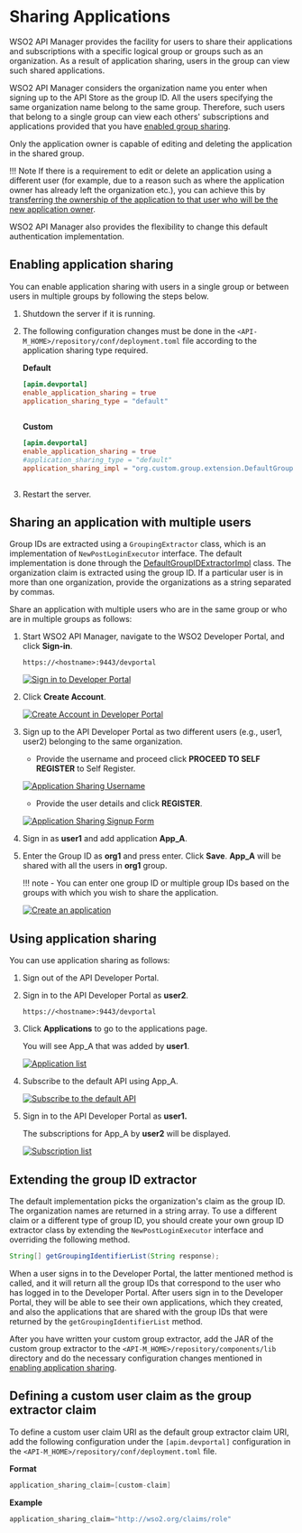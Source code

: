 # Sharing Applications

WSO2 API Manager provides the facility for users to share their applications and subscriptions with a specific logical group or groups such as an organization. As a result of application sharing, users in the group can view such shared applications.

WSO2 API Manager considers the organization name you enter when signing up to the API Store as the group ID. All the users specifying the same organization name belong to the same group. Therefore, such users that belong to a single group can view each others' subscriptions and applications provided that you have [enabled group sharing](#enabling-application-sharing).

Only the application owner is capable of editing and deleting the application in the shared group.

!!! Note
    If there is a requirement to edit or delete an application using a different user (for example, due to a reason such as where the application owner has already left the organization etc.), you can achieve this by [transferring the ownership of the application to that user who will be the new application owner]({{base_path}}/consume/manage-application/advanced-topics/changing-the-owner-of-an-application/).

WSO2 API Manager also provides the flexibility to change this default authentication implementation.

## Enabling application sharing

You can enable application sharing with users in a single group or between users in multiple groups by following the steps below.

1.  Shutdown the server if it is running.

2.  The following configuration changes must be done in the `<API-M_HOME>/repository/conf/deployment.toml` file according to the application sharing type required.

    **Default**

    ``` toml
    [apim.devportal]
    enable_application_sharing = true
    application_sharing_type = "default"
            
    ```

    **Custom**

    ``` toml
    [apim.devportal]
    enable_application_sharing = true
    #application_sharing_type = "default"
    application_sharing_impl = "org.custom.group.extension.DefaultGroupIDExtractorImpl"
            
    ```

3.  Restart the server.

## Sharing an application with multiple users

Group IDs are extracted using a `GroupingExtractor` class, which is an implementation of `NewPostLoginExecutor` interface. The default implementation is done through the [DefaultGroupIDExtractorImpl](https://github.com/wso2/carbon-apimgt/blob/master/components/apimgt/org.wso2.carbon.apimgt.impl/src/main/java/org/wso2/carbon/apimgt/impl/DefaultGroupIDExtractorImpl.java) class. The organization claim is extracted using the group ID. If a particular user is in more than one organization, provide the organizations as a string separated by commas.

Share an application with multiple users who are in the same group or who are in multiple groups as follows:

1.  Start WSO2 API Manager, navigate to the WSO2 Developer Portal, and click **Sign-in**.

     `https://<hostname>:9443/devportal`

     [![Sign in to Developer Portal]({{base_path}}/assets/img/learn/application-sharing-signin.png)]({{base_path}}/assets/img/learn/application-sharing-signin.png)

2. Click **Create Account**.
      
     [![Create Account in Developer Portal]({{base_path}}/assets/img/learn/application-sharing-signup.png)]({{base_path}}/assets/img/learn/application-sharing-signup.png)

3.  Sign up to the API Developer Portal as two different users (e.g., user1, user2) belonging to the same organization.
    - Provide the username and proceed click **PROCEED TO SELF REGISTER** to Self Register.
    
    [![Application Sharing Username]({{base_path}}/assets/img/learn/application-sharing-username.png)]({{base_path}}/assets/img/learn/application-sharing-username.png)

    - Provide the user details and click **REGISTER**.
     
    [![Application Sharing Signup Form]({{base_path}}/assets/img/learn/application-sharing-signup-form.png)]({{base_path}}/assets/img/learn/application-sharing-signup-form.png)
        
4.  Sign in as **user1** and add application **App\_A**.

5.  Enter the Group ID as **org1** and press enter. Click **Save**. **App\_A** will be shared with all the users in **org1** group.

    !!! note
        - You can enter one group ID or multiple group IDs based on the groups with which you wish to share the application.

    [![Create an application]({{base_path}}/assets/img/learn/application-sharing.png)]({{base_path}}/assets/img/learn/application-sharing.png)

## Using application sharing

You can use application sharing as follows:

1.  Sign out of the API Developer Portal.

2.  Sign in to the API Developer Portal as **user2**.

     `https://<hostname>:9443/devportal`

3.  Click **Applications** to go to the applications page. 

     You will see App_A that was added by **user1**.
    
     [![Application list]({{base_path}}/assets/img/learn/application-sharing-sharedapp.png)]({{base_path}}/assets/img/learn/application-sharing-sharedapp.png)   
   
4.  Subscribe to the default API using App\_A.
     
     [![Subscribe to the default API]({{base_path}}/assets/img/learn/application-sharing-subscribe.png)]({{base_path}}/assets/img/learn/application-sharing-subscribe.png) 

5.  Sign in to the API Developer Portal as **user1.** 

     The subscriptions for App\_A by **user2** will be displayed.
    
     [![Subscription list]({{base_path}}/assets/img/learn/application-shared-subscriptions.png)]({{base_path}}/assets/img/learn/application-shared-subscriptions.png) 

## Extending the group ID extractor

The default implementation picks the organization's claim as the group ID. The organization names are returned in a string array. To use a different claim or a different type of group ID, you should create your own group ID extractor class by extending the `NewPostLoginExecutor` interface and overriding the following method.

``` java
String[] getGroupingIdentifierList(String response);
```

When a user signs in to the Developer Portal, the latter mentioned method is called, and it will return all the group IDs that correspond to the user who has logged in to the Developer Portal. After users sign in to the Developer Portal, they will be able to see their own applications, which they created, and also the applications that are shared with the group IDs that were returned by the `getGroupingIdentifierList` method.

After you have written your custom group extractor, add the JAR of the custom group extractor to the `<API-M_HOME>/repository/components/lib` directory and do the necessary configuration changes mentioned in [enabling application sharing](#enabling-application-sharing).


## Defining a custom user claim as the group extractor claim

To define a custom user claim URI as the default group extractor claim URI, add the following configuration under the `[apim.devportal]` configuration in the `<API-M_HOME>/repository/conf/deployment.toml` file.

**Format**

``` java
application_sharing_claim=[custom-claim]
```

**Example**
``` java
application_sharing_claim="http://wso2.org/claims/role"
```
